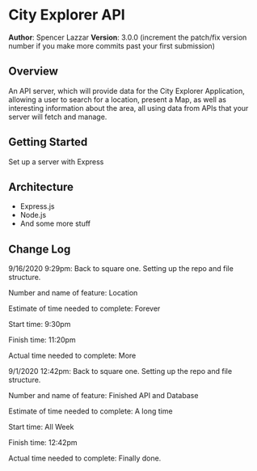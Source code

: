 # City Explorer API

**Author**: Spencer Lazzar
**Version**: 3.0.0 (increment the patch/fix version number if you make more commits past your first submission)

## Overview
An API server, which will provide data for the City Explorer Application, allowing a user to search for a location, present a Map, as well as interesting information about the area, all using data from APIs that your server will fetch and manage.

## Getting Started
Set up a server with Express

## Architecture
* Express.js
* Node.js
* And some more stuff


## Change Log
9/16/2020 9:29pm: Back to square one. Setting up the repo and file structure.

Number and name of feature: Location

Estimate of time needed to complete: Forever

Start time: 9:30pm

Finish time: 11:20pm

Actual time needed to complete: More


9/1/2020 12:42pm: Back to square one. Setting up the repo and file structure.

Number and name of feature: Finished API and Database

Estimate of time needed to complete: A long time

Start time: All Week

Finish time: 12:42pm

Actual time needed to complete: Finally done.

